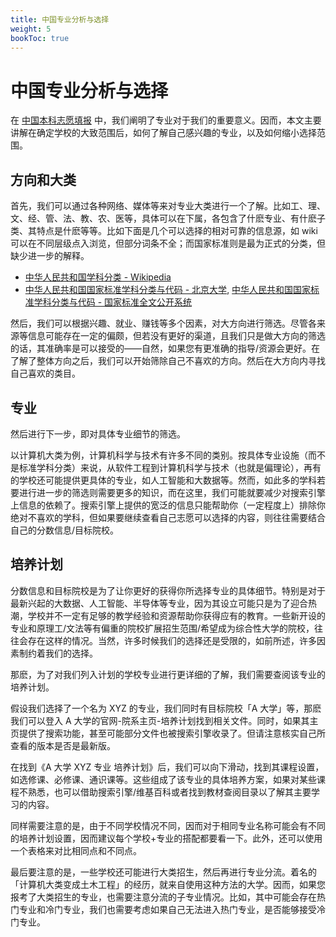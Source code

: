 ```yaml
---
title: 中国专业分析与选择
weight: 5
bookToc: true
---
```


# 中国专业分析与选择

在 [中国本科志愿填报](./PROC-undergraduate.md) 中，我们阐明了专业对于我们的重要意义。因而，本文主要讲解在确定学校的大致范围后，如何了解自己感兴趣的专业，以及如何缩小选择范围。

## 方向和大类

首先，我们可以通过各种网络、媒体等来对专业大类进行一个了解。比如工、理、文、经、管、法、教、农、医等，具体可以在下属，各包含了什麽专业、有什麽子类、其特点是什麽等等。比如下面是几个可以选择的相对可靠的信息源，如 wiki 可以在不同层级点入浏览，但部分词条不全；而国家标准则是最为正式的分类，但缺少进一步的解释。

- [中华人民共和国学科分类 - Wikipedia](https://zh.wikipedia.org/wiki/%E4%B8%AD%E5%8D%8E%E4%BA%BA%E6%B0%91%E5%85%B1%E5%92%8C%E5%9B%BD%E5%AD%A6%E7%A7%91%E5%88%86%E7%B1%BB)
- [中华人民共和国国家标准学科分类与代码 - 北京大学](https://xkb.pku.edu.cn/docs/2018-10/20220328083301969071.pdf), [中华人民共和国国家标准学科分类与代码 - 国家标准全文公开系统](https://openstd.samr.gov.cn/bzgk/gb/newGbInfo?hcno=4C13F521FD6ECB6E5EC026FCD779986E)

然后，我们可以根据兴趣、就业、赚钱等多个因素，对大方向进行筛选。尽管各来源等信息可能存在一定的偏颇，但若没有更好的渠道，且我们只是做大方向的筛选的话，其准确率是可以接受的——自然，如果您有更准确的指导/资源会更好。在了解了整体方向之后，我们可以开始筛除自己不喜欢的方向。然后在大方向内寻找自己喜欢的类目。

## 专业

然后进行下一步，即对具体专业细节的筛选。

以计算机大类为例，计算机科学与技术有许多不同的类别。按具体专业设施（而不是标准学科分类）来说，从软件工程到计算机科学与技术（也就是偏理论），再有的学校还可能提供更具体的专业，如人工智能和大数据等。然而，如此多的学科若要进行进一步的筛选则需要更多的知识，而在这里，我们可能就要减少对搜索引擎上信息的依赖了。搜索引擎上提供的宽泛的信息只能帮助你（一定程度上）排除你绝对不喜欢的学科，但如果要继续查看自己志愿可以选择的内容，则往往需要结合自己的分数信息/目标院校。

## 培养计划

分数信息和目标院校是为了让你更好的获得你所选择专业的具体细节。特别是对于最新兴起的大数据、人工智能、半导体等专业，因为其设立可能只是为了迎合热潮，学校并不一定有足够的教学经验和资源帮助你获得应有的教育。一些新开设的专业和原理工/文法等有偏重的院校扩展招生范围/希望成为综合性大学的院校，往往会存在这样的情况。当然，许多时候我们的选择还是受限的，如前所述，许多因素制约着我们的选择。

那麽，为了对我们列入计划的学校专业进行更详细的了解，我们需要查阅该专业的培养计划。

假设我们选择了一个名为 XYZ 的专业，我们同时有目标院校「A 大学」等，那麽我们可以登入 A 大学的官网-院系主页-培养计划找到相关文件。同时，如果其主页提供了搜索功能，甚至可能部分文件也被搜索引擎收录了。但请注意核实自己所查看的版本是否是最新版。

在找到《A 大学 XYZ 专业 培养计划》后，我们可以向下滑动，找到其课程设置，如选修课、必修课、通识课等。这些组成了该专业的具体培养方案，如果对某些课程不熟悉，也可以借助搜索引擎/维基百科或者找到教材查阅目录以了解其主要学习的内容。

同样需要注意的是，由于不同学校情况不同，因而对于相同专业名称可能会有不同的培养计划设置，因而建议每个学校+专业的搭配都要看一下。此外，还可以使用一个表格来对比相同点和不同点。

最后要注意的是，一些学校还可能进行大类招生，然后再进行专业分流。着名的「计算机大类变成土木工程」的经历，就来自使用这种方法的大学。因而，如果您报考了大类招生的专业，也需要注意分流的子专业情况。比如，其中可能会存在热门专业和冷门专业，我们也需要考虑如果自己无法进入热门专业，是否能够接受冷门专业。